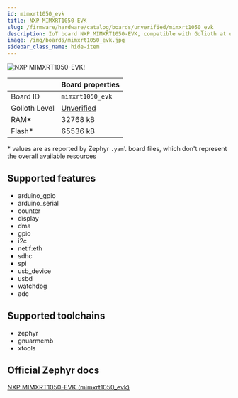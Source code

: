 ```yaml
---
id: mimxrt1050_evk
title: NXP MIMXRT1050-EVK
slug: /firmware/hardware/catalog/boards/unverified/mimxrt1050_evk
description: IoT board NXP MIMXRT1050-EVK, compatible with Golioth at unverified level.
image: /img/boards/mimxrt1050_evk.jpg
sidebar_class_name: hide-item
---
```


[//]: # (This is an auto-generated file, do not edit! Changes to it will be lost upon re-generation)

![NXP MIMXRT1050-EVK!](/img/boards/mimxrt1050_evk.jpg "NXP MIMXRT1050-EVK")

|                | Board properties     |
| -------------  | -------------------- |
| Board ID       | `mimxrt1050_evk` |
| Golioth Level  | [Unverified](/firmware/hardware#unverified-boards) |
| RAM*           | 32768 kB |
| Flash*         | 65536 kB |

\* values are as reported by Zephyr `.yaml` board files, which don't represent the overall available resources



## Supported features

* arduino_gpio
* arduino_serial
* counter
* display
* dma
* gpio
* i2c
* netif:eth
* sdhc
* spi
* usb_device
* usbd
* watchdog
* adc

## Supported toolchains

* zephyr
* gnuarmemb
* xtools

## Official Zephyr docs

[NXP MIMXRT1050-EVK (mimxrt1050_evk)](https://docs.zephyrproject.org/latest/boards/nxp/mimxrt1050_evk/doc/index.html)
